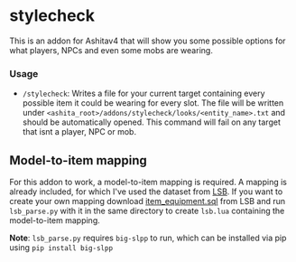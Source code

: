 # stylecheck
This is an addon for Ashitav4 that will show you some possible options for what players, NPCs and even some mobs are wearing.
### Usage
* `/stylecheck`: Writes a file for your current target containing every possible item it could be wearing for every slot.
The file will be written under `<ashita_root>/addons/stylecheck/looks/<entity_name>.txt` and should be automatically opened.
This command will fail on any target that isnt a player, NPC or mob.
## Model-to-item mapping
For this addon to work, a model-to-item mapping is required. A mapping is already included, for which I've used the dataset from [LSB](https://github.com/LandSandBoat/server).
If you want to create your own mapping download [item_equipment.sql](https://github.com/LandSandBoat/server/blob/base/sql/item_equipment.sql) from LSB and run `lsb_parse.py` with it in the same directory to create `lsb.lua` containing the model-to-item mapping.

**Note**: `lsb_parse.py` requires `big-slpp` to run, which can be installed via pip using `pip install big-slpp`
